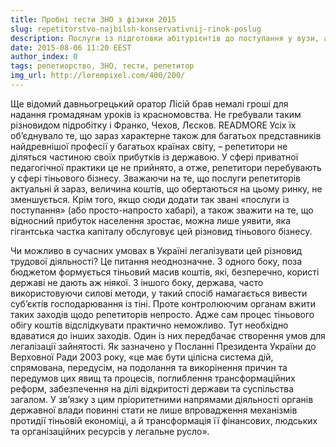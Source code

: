 ```yaml
---
title: Пробні тести ЗНО з фізики 2015
slug: repetitorstvo-najbіlsh-konservativnij-rinok-poslug
description: Послуги із підготовки абітурієнтів до поступання у вузи, а також приватна «домашня» практика – один із найбільш закритих і консервативних ринків. Визначити його обсяг практично неможливо.
date: 2015-08-06 11:20 EEST
author_index: 0
tags: репетиорство, ЗНО, тести, репетитор
img_url: http://lorempixel.com/400/200/
---
```


Ще відомий давньогрецький оратор Лісій брав немалі гроші для надання громадянам уроків із красномовства. Не гребували таким різновидом підробітку і Франко, Чехов, Лєсков. READMORE Усіх їх об’єднувало те, що зараз характерне також для багатьох представників найдревнішої професії у багатьох країнах світу, – репетитори не діляться частиною своїх прибутків із державою. У сфері приватної педагогічної практики це не прийнято, а отже, репетитори перебувають у сфері тіньового бізнесу. Зважаючи на те, що послуги репетиторів актуальні й зараз, величина коштів, що обертаються на цьому ринку, не зменшується. Крім того, якщо сюди додати так звані «послуги із поступання» (або просто-напросто хабарі), а також зважити на те, що відносний прибуток населення зростає, можна лише уявити, яка гігантська частка капіталу обслуговує цей різновид тіньового бізнесу.

Чи можливо в сучасних умовах в Україні легалізувати цей різновид трудової діяльності? Це питання неоднозначне. З одного боку, поза бюджетом формується тіньовий масив коштів, які, безперечно, користі державі не дають аж ніякої. З іншого боку, держава, часто використовуючи силові методи, у такий спосіб намагається вивести суб’єктів господарювання із тіні. Проте контролюючим органам вжити таких заходів щодо репетиторів непросто. Адже сам процес тіньового обігу коштів відслідкувати практично неможливо. Тут необхідно вдаватися до інших заходів. Один із них передбачає створення умов для легалізації зайнятості. Як зазначено у Посланні Президента України до Верховної Ради 2003 року, «це має бути цілісна система дій, спрямована, передусім, на подолання та викорінення причин та передумов цих явищ та процесів, поглиблення трансформаційних реформ, забезпечення на ділі відкритості держави та суспільства загалом. У зв’язку з цим пріоритетними напрямами діяльності органів державної влади повинні стати не лише впровадження механізмів протидії тіньовій економіці, а й трансформація її фінансових, людських та організаційних ресурсів у легальне русло».
